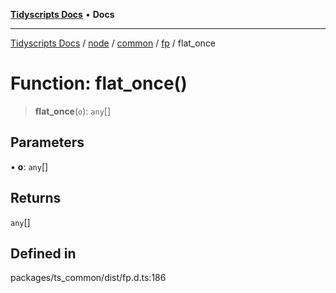 [**Tidyscripts Docs**](../../../../../../../README.md) • **Docs**

***

[Tidyscripts Docs](../../../../../../../globals.md) / [node](../../../../../README.md) / [common](../../../README.md) / [fp](../README.md) / flat\_once

# Function: flat\_once()

> **flat\_once**(`o`): `any`[]

## Parameters

• **o**: `any`[]

## Returns

`any`[]

## Defined in

packages/ts\_common/dist/fp.d.ts:186
